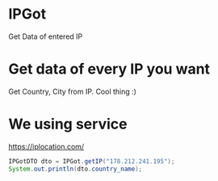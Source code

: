# IPGot
Get Data of entered IP
# Get data of every IP you want
Get Country, City from IP.
Cool thing :)
# We using service
https://iplocation.com/

```java
IPGotDTO dto = IPGot.getIP("178.212.241.195");
System.out.println(dto.country_name);
```
